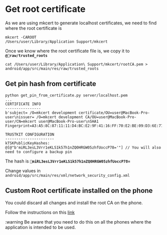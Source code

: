 # Get root certificate

As we are using mkcert to generate localhost certificates, we need to find where the root certificate is

```
mkcert -CAROOT
/Users/user/Library/Application Support/mkcert
```

Once we know where the root certificate file is, we copy it to **`@raw/trusted_roots`**

```
cat /Users/user/Library/Application\ Support/mkcert/rootCA.pem > android/app/src/main/res/raw/trusted_roots
```

## Get pin hash from certificate

```
python get_pin_from_certificate.py server/localhost.pem
...
CERTIFICATE INFO
----------------
b'subject= /O=mkcert development certificate/OU=user@MacBook-Pro-user\nissuer= /O=mkcert development CA/OU=user@MacBook-Pro-user/CN=mkcert user@MacBook-Pro-user\nSHA1 Fingerprint=A3:A5:8C:87:11:11:D4:BC:E2:9F:41:16:FF:70:E2:BE:09:D3:6E:77\n'

TRUSTKIT CONFIGURATION
----------------------
kTSKPublicKeyHashes: @[@"b'miRL3esL3Vrr1eKLS1k57h1nZQ0HRGW05zhfUoccP78='"] // You will also need to configure a backup pin
```

The hash is **`miRL3esL3Vrr1eKLS1k57h1nZQ0HRGW05zhfUoccP78=`**

Change values in `android/app/src/main/res/xml/network_security_config.xml`

## Custom Root certificate installed on the phone

You could discard all changes and install the root CA on the phone.

Follow the instructions on this [link](https://support.google.com/nexus/answer/2844832?hl=en)

:warning Be aware that you need to do this on all the phones where the application is intended to be used.
